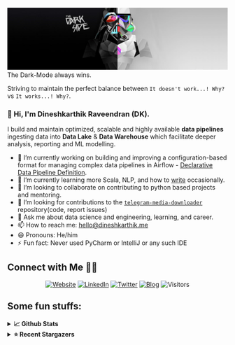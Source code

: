 ![](https://github.com/Dineshkarthik/Dineshkarthik/blob/master/assets/cover.jpg)
The Dark-Mode always wins.

Striving to maintain the perfect balance between `It doesn't work...! Why?` vs `It works...! Why?`.

### 👋 Hi, I'm Dineshkarthik Raveendran (DK).

I build and maintain optimized, scalable and highly available **data pipelines** ingesting data into **Data Lake** & **Data Warehouse** which facilitate deeper analysis, reporting and ML modelling.


- 🔭 I’m currently working on building and improving a configuration-based format for managing complex data pipelines in Airflow - [Declarative Data Pipeline Definition](https://www.thoughtworks.com/de/radar/techniques?blipid=202005084).
- 🌱 I’m currently learning more Scala, NLP, and how to [write](https://medium.com/@dineshkarthik.r) occasionally.
- 👯 I’m looking to collaborate on contributing to python based projects and mentoring.
- 🤔 I’m looking for contributions to the [`telegram-media-downloader`](https://github.com/Dineshkarthik/telegram_media_downloader) repository(code, report issues) 
- 💬 Ask me about data science and engineering, learning, and career.
- 📫 How to reach me: [hello@dineshkarthik.me](mailto:hello@dineshkarthik.me)
- 😄 Pronouns: He/him
- ⚡ Fun fact: Never used PyCharm or IntelliJ or any such IDE

## Connect with Me 🤝🏻

<p align="center">
<a href="https://dineshkarthik.me"><img alt="Website" src="https://img.shields.io/badge/Website-dineshkarthik.me-blue?style=flat&logo=google-chrome"></a>
<a href="https://www.linkedin.com/in/dineshkarthik-r/"><img alt="LinkedIn" src="https://img.shields.io/badge/LinkedIN-Dineshkarthik%20Raveendran-blue?style=flat&logo=linkedin"></a>
<a href="https://twitter.com/Dineshkarthik_R"><img alt="Twitter" src="https://img.shields.io/badge/Twitter-Dineshkarthik%20R-blue?style=flat&logo=twitter"></a>
<a href="https://medium.com/@dineshkarthik.r"><img alt="Blog" src="https://img.shields.io/badge/Medium-Dineshkarthik%20Raveendran-blue?style=flat&logo=medium"></a>
<img alt="Visitors" src="https://visitor-badge.laobi.icu/badge?page_id=Dineshkarthik">
</p>


## Some fun stuffs:

<details>
  <summary><b>📈 Github Stats</b></summary>
  <img height="180em" src="https://github-readme-stats.vercel.app/api?username=Dineshkarthik&show_icons=true&hide_border=true&&count_private=true&include_all_commits=true" />
  <img height="180em" src="https://github-readme-streak-stats.herokuapp.com/?user=Dineshkarthik&hide_border=true" />
</details>

<details>
  <summary><b>⭐ Recent Stargazers</b></summary>
  <table cellspacing="0" cellpadding="0" style="border: none;">
    <tbody cellspacing="0" cellpadding="0" style="border: none;">
      <tr style="border: none;">
        <td style="border: none">
          <a href="https://github.com/greenhat616">
            <img
              style="border-radius: 50%;"
              align="left"
              src="https://avatars.githubusercontent.com/u/41122242?u=eb6466f376e25261c8647e73a8775afba567eefc&v=4"
              width="96"
              height="65"
            />
          </a>
        </td>
        <td style="border: none">
          <div>
            <a href="https://github.com/greenhat616">Jonson Petard</a> 
            starred <a href="https://github.com/Dineshkarthik/telegram_media_downloader">telegram_media_downloader</a>
          </div>
          <div>
            User Bio: 不习惯的事越来越多，但我仍在前进……就算步伐很小，我也在一步一步的前进。
          </div>
        </td>
      </tr>
      <tr style="border: none;">
        <td style="border: none">
          <a href="https://github.com/LabmenNo001">
            <img
              style="border-radius: 50%;"
              align="left"
              src="https://avatars.githubusercontent.com/u/38105143?u=18358fdb2cc4635b1de4683417aff3c59ba163dc&v=4"
              width="96"
              height="65"
            />
          </a>
        </td>
        <td style="border: none">
          <div>
            <a href="https://github.com/LabmenNo001">LabmenNo001</a> 
            starred <a href="https://github.com/Dineshkarthik/telegram_media_downloader">telegram_media_downloader</a>
          </div>
          <div>
            User Bio: Nothing to 👀 here , no bio...!!
          </div>
        </td>
      </tr>
      <tr style="border: none;">
        <td style="border: none">
          <a href="https://github.com/jaycutezt143">
            <img
              style="border-radius: 50%;"
              align="left"
              src="https://avatars.githubusercontent.com/u/53783790?v=4"
              width="96"
              height="65"
            />
          </a>
        </td>
        <td style="border: none">
          <div>
            <a href="https://github.com/jaycutezt143">Jayakumar</a> 
            starred <a href="https://github.com/Dineshkarthik/telegram_media_downloader">telegram_media_downloader</a>
          </div>
          <div>
            User Bio: Cool guy 20. Born to Learn
          </div>
        </td>
      </tr>
      <tr style="border: none;">
        <td style="border: none">
          <a href="https://github.com/Yitzchok">
            <img
              style="border-radius: 50%;"
              align="left"
              src="https://avatars.githubusercontent.com/u/78982?v=4"
              width="96"
              height="65"
            />
          </a>
        </td>
        <td style="border: none">
          <div>
            <a href="https://github.com/Yitzchok">Yitzchok Gottlieb</a> 
            starred <a href="https://github.com/Dineshkarthik/telegram_media_downloader">telegram_media_downloader</a>
          </div>
          <div>
            User Bio: Keeping Software Soft
          </div>
        </td>
      </tr>
      <tr style="border: none;">
        <td style="border: none">
          <a href="https://github.com/Male912">
            <img
              style="border-radius: 50%;"
              align="left"
              src="https://avatars.githubusercontent.com/u/88868418?u=7830814d3d528365e939c960c62e476984e09da1&v=4"
              width="96"
              height="65"
            />
          </a>
        </td>
        <td style="border: none">
          <div>
            <a href="https://github.com/Male912">keleboom</a> 
            starred <a href="https://github.com/Dineshkarthik/telegram_media_downloader">telegram_media_downloader</a>
          </div>
          <div>
            User Bio: IN
          </div>
        </td>
      </tr>
      <tr style="border: none;">
        <td style="border: none">
          <a href="https://github.com/zzzbruno">
            <img
              style="border-radius: 50%;"
              align="left"
              src="https://avatars.githubusercontent.com/u/31184536?v=4"
              width="96"
              height="65"
            />
          </a>
        </td>
        <td style="border: none">
          <div>
            <a href="https://github.com/zzzbruno">zzzbruno</a> 
            starred <a href="https://github.com/Dineshkarthik/telegram_media_downloader">telegram_media_downloader</a>
          </div>
          <div>
            User Bio: Nothing to 👀 here , no bio...!!
          </div>
        </td>
      </tr>
      <tr style="border: none;">
        <td style="border: none">
          <a href="https://github.com/MichaelYochpaz">
            <img
              style="border-radius: 50%;"
              align="left"
              src="https://avatars.githubusercontent.com/u/8832013?u=e78e206e88a1addeeb9a90c47d67abb0c5450914&v=4"
              width="96"
              height="65"
            />
          </a>
        </td>
        <td style="border: none">
          <div>
            <a href="https://github.com/MichaelYochpaz">Michael Yochpaz</a> 
            starred <a href="https://github.com/Dineshkarthik/telegram_media_downloader">telegram_media_downloader</a>
          </div>
          <div>
            User Bio: Nothing to 👀 here , no bio...!!
          </div>
        </td>
      </tr>
      <tr style="border: none;">
        <td style="border: none">
          <a href="https://github.com/rskris">
            <img
              style="border-radius: 50%;"
              align="left"
              src="https://avatars.githubusercontent.com/u/15094930?v=4"
              width="96"
              height="65"
            />
          </a>
        </td>
        <td style="border: none">
          <div>
            <a href="https://github.com/rskris">Srinath Ravulaparthy</a> 
            starred <a href="https://github.com/Dineshkarthik/codility-training">codility-training</a>
          </div>
          <div>
            User Bio: Senior Data Scientist @ Citilabs Inc. working in Mobility Analytics, Predictive Modeling, Data Mining and Computational Statistics
          </div>
        </td>
      </tr>
      <tr style="border: none;">
        <td style="border: none">
          <a href="https://github.com/zhenzhongfu">
            <img
              style="border-radius: 50%;"
              align="left"
              src="https://avatars.githubusercontent.com/u/8703566?u=93e9d22a2d7dc1b24a5bd50666bf0f80673224e0&v=4"
              width="96"
              height="65"
            />
          </a>
        </td>
        <td style="border: none">
          <div>
            <a href="https://github.com/zhenzhongfu">nanaDio</a> 
            starred <a href="https://github.com/Dineshkarthik/telegram_media_downloader">telegram_media_downloader</a>
          </div>
          <div>
            User Bio: Nothing to 👀 here , no bio...!!
          </div>
        </td>
      </tr>
      <tr style="border: none;">
        <td style="border: none">
          <a href="https://github.com/MElHuseyni">
            <img
              style="border-radius: 50%;"
              align="left"
              src="https://avatars.githubusercontent.com/u/16476624?u=a2833de3727b31e92be1a9ccd72fe40d04302409&v=4"
              width="96"
              height="65"
            />
          </a>
        </td>
        <td style="border: none">
          <div>
            <a href="https://github.com/MElHuseyni">Mahmud El-Huseyni</a> 
            starred <a href="https://github.com/Dineshkarthik/telegram_media_downloader">telegram_media_downloader</a>
          </div>
          <div>
            User Bio: I train Machine Learning Models
          </div>
        </td>
      </tr>
      </tbody>
  </table>
</details>
